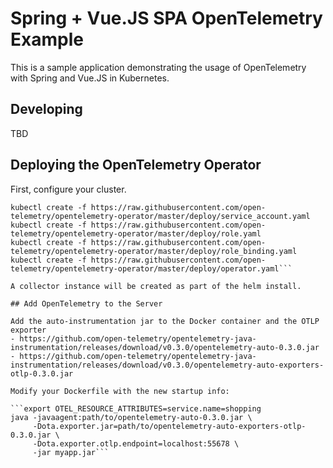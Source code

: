 # Spring + Vue.JS SPA OpenTelemetry Example

This is a sample application demonstrating the usage of OpenTelemetry with Spring and Vue.JS in Kubernetes.

## Developing

TBD

## Deploying the OpenTelemetry Operator

First, configure your cluster.

```kubectl create -f https://raw.githubusercontent.com/open-telemetry/opentelemetry-operator/master/deploy/crds/opentelemetry.io_opentelemetrycollectors_crd.yaml
kubectl create -f https://raw.githubusercontent.com/open-telemetry/opentelemetry-operator/master/deploy/service_account.yaml
kubectl create -f https://raw.githubusercontent.com/open-telemetry/opentelemetry-operator/master/deploy/role.yaml
kubectl create -f https://raw.githubusercontent.com/open-telemetry/opentelemetry-operator/master/deploy/role_binding.yaml
kubectl create -f https://raw.githubusercontent.com/open-telemetry/opentelemetry-operator/master/deploy/operator.yaml```

A collector instance will be created as part of the helm install.

## Add OpenTelemetry to the Server

Add the auto-instrumentation jar to the Docker container and the OTLP exporter
- https://github.com/open-telemetry/opentelemetry-java-instrumentation/releases/download/v0.3.0/opentelemetry-auto-0.3.0.jar
- https://github.com/open-telemetry/opentelemetry-java-instrumentation/releases/download/v0.3.0/opentelemetry-auto-exporters-otlp-0.3.0.jar

Modify your Dockerfile with the new startup info:

```export OTEL_RESOURCE_ATTRIBUTES=service.name=shopping
java -javaagent:path/to/opentelemetry-auto-0.3.0.jar \
     -Dota.exporter.jar=path/to/opentelemetry-auto-exporters-otlp-0.3.0.jar \
     -Dota.exporter.otlp.endpoint=localhost:55678 \
     -jar myapp.jar```